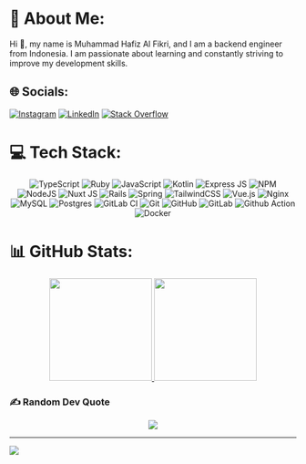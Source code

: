 # 💫 About Me:
Hi 👋, my name is Muhammad Hafiz Al Fikri, and I am a backend engineer from Indonesia. I am passionate about learning and constantly striving to improve my development skills.

## 🌐 Socials:
[![Instagram](https://img.shields.io/badge/Instagram-%23E4405F.svg?logo=Instagram&logoColor=white)](https://instagram.com/mhafiz_021) [![LinkedIn](https://img.shields.io/badge/LinkedIn-%230077B5.svg?logo=linkedin&logoColor=white)](https://linkedin.com/in/hafizalfikri) [![Stack Overflow](https://img.shields.io/badge/-Stackoverflow-FE7A16?logo=stack-overflow&logoColor=white)](https://stackoverflow.com/users/19263552) 

# 💻 Tech Stack:
<div align="center">
  <img src="https://img.shields.io/badge/typescript-%23007ACC.svg?style=for-the-badge&logo=typescript&logoColor=white" alt="TypeScript"/>
  <img src="https://img.shields.io/badge/ruby-%23CC342D.svg?style=for-the-badge&logo=ruby&logoColor=white" alt="Ruby"/> 
  <img src="https://img.shields.io/badge/javascript-%23323330.svg?style=for-the-badge&logo=javascript&logoColor=%23F7DF1E" alt="JavaScript"/> 
  <img src="https://img.shields.io/badge/kotlin-%237F52FF.svg?style=for-the-badge&logo=kotlin&logoColor=white" alt="Kotlin"/> 
  <img src="https://img.shields.io/badge/express.js-%23404d59.svg?style=for-the-badge&logo=express&logoColor=%2361DAFB" alt="Express JS"/> 
  <img src="https://img.shields.io/badge/NPM-%23CB3837.svg?style=for-the-badge&logo=npm&logoColor=white" alt="NPM" />
  <img src="https://img.shields.io/badge/node.js-6DA55F?style=for-the-badge&logo=node.js&logoColor=white" alt="NodeJS" />
  <img src="https://img.shields.io/badge/Nuxt-002E3B?style=for-the-badge&logo=nuxt.js&logoColor=#00DC82" alt="Nuxt JS" />
  <img src="https://img.shields.io/badge/rails-%23CC0000.svg?style=for-the-badge&logo=ruby-on-rails&logoColor=white" alt="Rails" />
  <img src="https://img.shields.io/badge/spring-%236DB33F.svg?style=for-the-badge&logo=spring&logoColor=white" alt="Spring" />
  <img src="https://img.shields.io/badge/tailwindcss-%2338B2AC.svg?style=for-the-badge&logo=tailwind-css&logoColor=white" alt="TailwindCSS" />
  <img src="https://img.shields.io/badge/vue.js-%2335495e.svg?style=for-the-badge&logo=vuedotjs&logoColor=%234FC08D" alt="Vue.js" />
  <img src="https://img.shields.io/badge/nginx-%23009639.svg?style=for-the-badge&logo=nginx&logoColor=white" alt="Nginx" />
  <img src="https://img.shields.io/badge/mysql-4479A1.svg?style=for-the-badge&logo=mysql&logoColor=white" alt="MySQL" />
  <img src="https://img.shields.io/badge/postgres-%23316192.svg?style=for-the-badge&logo=postgresql&logoColor=white" alt="Postgres" />
  <img src="https://img.shields.io/badge/gitlab%20CI-%23181717.svg?style=for-the-badge&logo=gitlab&logoColor=white" alt="GitLab CI" />
  <img src="https://img.shields.io/badge/git-%23F05033.svg?style=for-the-badge&logo=git&logoColor=white" alt="Git" />
  <img src="https://img.shields.io/badge/github-%23121011.svg?style=for-the-badge&logo=github&logoColor=white" alt="GitHub" />
  <img src="https://img.shields.io/badge/gitlab-%23181717.svg?style=for-the-badge&logo=gitlab&logoColor=white" alt="GitLab" />
  <img src="https://img.shields.io/badge/github%20actions-%232671E5.svg?style=for-the-badge&logo=githubactions&logoColor=white" alt="Github Action" />
  <img src="https://img.shields.io/badge/docker-%230db7ed.svg?style=for-the-badge&logo=docker&logoColor=white" alt="Docker" />
</div>

# 📊 GitHub Stats:
<p align="center">
  <a href="https://github.com/escape-dev">
    <img height="180em" src="https://github-readme-stats-eight-theta.vercel.app/api?username=escape-dev&show_icons=true&theme=radical&include_all_commits=true&count_private=true"/>
    <img height="180em" src="https://github-readme-stats-eight-theta.vercel.app/api/top-langs/?username=escape-dev&layout=compact&langs_count=8&theme=radical"/>
  </a>
</p>

### ✍️ Random Dev Quote
<div align="center">
  <img src="https://quotes-github-readme.vercel.app/api?type=horizontal&theme=radical" />
</div>

---
[![](https://visitcount.itsvg.in/api?id=escape-dev&icon=0&color=0)](https://visitcount.itsvg.in)


